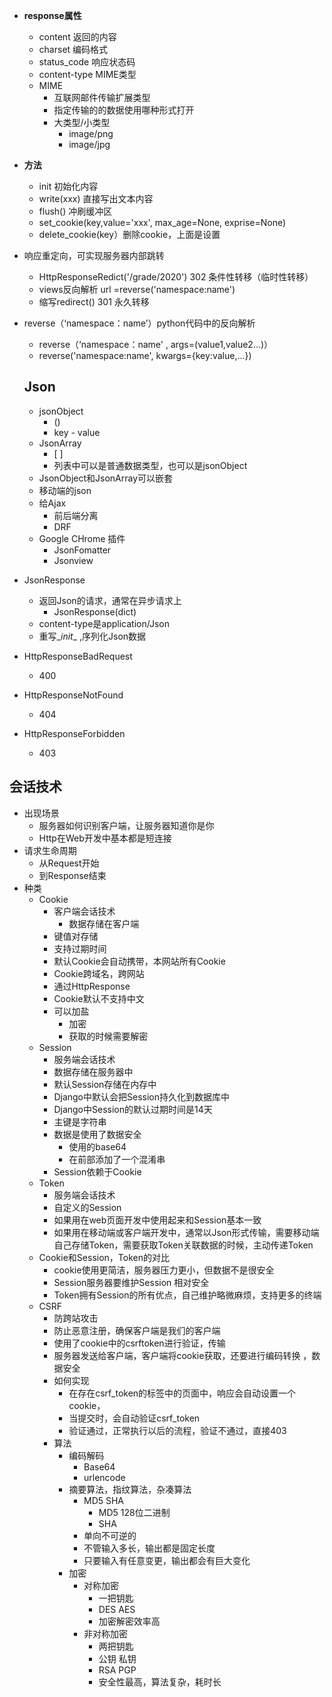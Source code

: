+ **response属性**
  + content  返回的内容
  + charset  编码格式
  + status_code 响应状态码
  + content-type MIME类型 
  + MIME 
    + 互联网邮件传输扩展类型
    + 指定传输的的数据使用哪种形式打开 
    + 大类型/小类型 
      + image/png
      + image/jpg  
  
+ **方法**
  + init  初始化内容
  + write(xxx)  直接写出文本内容
  + flush()  冲刷缓冲区
  + set_cookie(key,value='xxx', max_age=None, exprise=None)
  + delete_cookie(key）删除cookie，上面是设置
  
+ 响应重定向，可实现服务器内部跳转

  + HttpResponseRedict('/grade/2020')   302   条件性转移（临时性转移）
  + views反向解析 url =reverse('namespace:name')
  + 缩写redirect()    301    永久转移
+ reverse（‘namespace：name’）python代码中的反向解析
    + reverse（‘namespace：name' , args=(value1,value2...)）
  + reverse('namespace:name', kwargs={key:value,...})
  
  ## Json
  
  + jsonObject
    + ()
    + key - value
  + JsonArray
    + [  ]
    + 列表中可以是普通数据类型，也可以是jsonObject
  + JsonObject和JsonArray可以嵌套
  + 移动端的json
  + 给Ajax
    + 前后端分离
    + DRF
  + Google CHrome 插件
    + JsonFomatter
    + Jsonview
  
+ JsonResponse
  + 返回Json的请求，通常在异步请求上
    + JsonResponse(dict)
  + content-type是application/Json
  + 重写\__init__ ,序列化Json数据
  
+ HttpResponseBadRequest

  + 400

+ HttpResponseNotFound

  + 404

+ HttpResponseForbidden

  + 403

## 会话技术

- 出现场景
  -  服务器如何识别客户端，让服务器知道你是你
  - Http在Web开发中基本都是短连接
- 请求生命周期
  - 从Request开始
  - 到Response结束
- 种类
  - Cookie
    - 客户端会话技术
      - 数据存储在客户端
    - 键值对存储
    - 支持过期时间
    - 默认Cookie会自动携带，本网站所有Cookie
    - Cookie跨域名，跨网站
    - 通过HttpResponse
    - Cookie默认不支持中文
    - 可以加盐
      - 加密
      - 获取的时候需要解密
  - Session
    - 服务端会话技术
    - 数据存储在服务器中
    - 默认Session存储在内存中
    - Django中默认会把Session持久化到数据库中
    - Django中Session的默认过期时间是14天
    - 主键是字符串
    - 数据是使用了数据安全
      - 使用的base64
      - 在前部添加了一个混淆串
    - Session依赖于Cookie
  - Token
    - 服务端会话技术
    - 自定义的Session
    - 如果用在web页面开发中使用起来和Session基本一致
    - 如果用在移动端或客户端开发中，通常以Json形式传输，需要移动端自己存储Token，需要获取Token关联数据的时候，主动传递Token
  - Cookie和Session，Token的对比
    - cookie使用更简洁，服务器压力更小，但数据不是很安全
    - Session服务器要维护Session 相对安全
    - Token拥有Session的所有优点，自己维护略微麻烦，支持更多的终端
  - CSRF
    - 防跨站攻击
    - 防止恶意注册，确保客户端是我们的客户端
    - 使用了cookie中的csrftoken进行验证，传输
    - 服务器发送给客户端，客户端将cookie获取，还要进行编码转换 ，数据安全
    - 如何实现
      - 在存在csrf_token的标签中的页面中，响应会自动设置一个cookie，
      - 当提交时，会自动验证csrf_token
      - 验证通过，正常执行以后的流程，验证不通过，直接403
    - 算法
      - 编码解码
        - Base64
        - urlencode
      - 摘要算法，指纹算法，杂凑算法
        - MD5  SHA
          - MD5 128位二进制
          - SHA  
        - 单向不可逆的
        - 不管输入多长，输出都是固定长度
        - 只要输入有任意变更，输出都会有巨大变化
      - 加密 
        - 对称加密  
          - 一把钥匙 
          - DES AES
          - 加密解密效率高
        - 非对称加密
          - 两把钥匙
          - 公钥 私钥
          - RSA  PGP 
          - 安全性最高，算法复杂，耗时长

